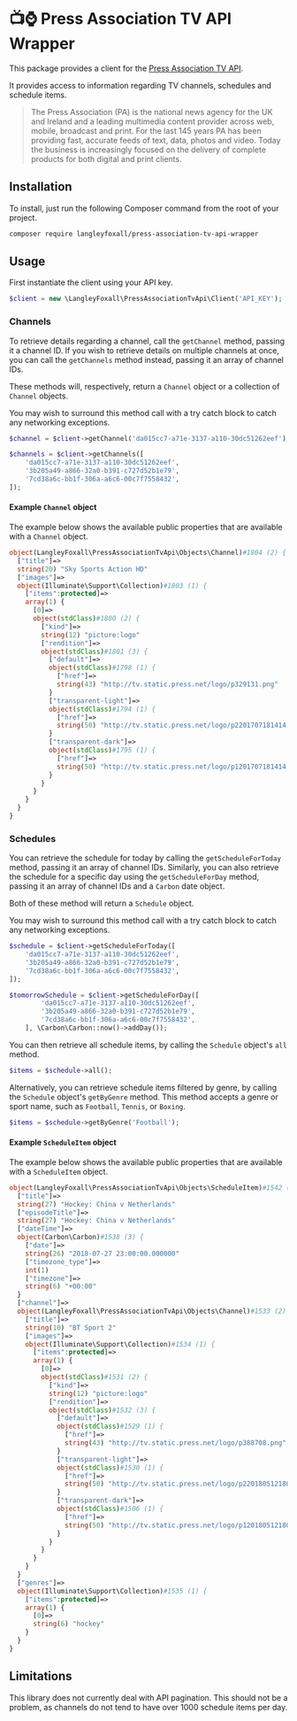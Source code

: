 # 📺⌚️ Press Association TV API Wrapper

This package provides a client for the [Press Association TV API](http://developer.press.net/).

It provides access to information regarding TV channels, schedules and schedule items.

> The Press Association (PA) is the national news agency for the UK and Ireland and a leading multimedia content provider across web, mobile, broadcast and print. For the last 145 years PA has been providing fast, accurate feeds of text, data, photos and video. Today the business is increasingly focused on the delivery of complete products for both digital and print clients.

## Installation

To install, just run the following Composer command from the root of your project.

```bash
composer require langleyfoxall/press-association-tv-api-wrapper
```

## Usage

First instantiate the client using your API key.

```php
$client = new \LangleyFoxall\PressAssociationTvApi\Client('API_KEY');
```

### Channels

To retrieve details regarding a channel, call the `getChannel` method, passing it a channel ID. If you wish to retrieve
details on multiple channels at once, you can call the `getChannels` method instead, passing it an array of channel IDs.

These methods will, respectively, return a `Channel` object or a collection of `Channel` objects.

You may wish to surround this method call with a try catch block to catch any networking exceptions.

```php
$channel = $client->getChannel('da015cc7-a71e-3137-a110-30dc51262eef');

$channels = $client->getChannels([
    'da015cc7-a71e-3137-a110-30dc51262eef',
    '3b205a49-a866-32a0-b391-c727d52b1e79',
    '7cd38a6c-bb1f-306a-a6c6-00c7f7558432',
]);
```

#### Example `Channel` object

The example below shows the available public properties that are available with a `Channel` object.

```php
object(LangleyFoxall\PressAssociationTvApi\Objects\Channel)#1804 (2) {
  ["title"]=>
  string(20) "Sky Sports Action HD"
  ["images"]=>
  object(Illuminate\Support\Collection)#1803 (1) {
    ["items":protected]=>
    array(1) {
      [0]=>
      object(stdClass)#1800 (2) {
        ["kind"]=>
        string(12) "picture:logo"
        ["rendition"]=>
        object(stdClass)#1801 (3) {
          ["default"]=>
          object(stdClass)#1798 (1) {
            ["href"]=>
            string(43) "http://tv.static.press.net/logo/p329131.png"
          }
          ["transparent-light"]=>
          object(stdClass)#1794 (1) {
            ["href"]=>
            string(50) "http://tv.static.press.net/logo/p2201707181414.png"
          }
          ["transparent-dark"]=>
          object(stdClass)#1795 (1) {
            ["href"]=>
            string(50) "http://tv.static.press.net/logo/p1201707181414.png"
          }
        }
      }
    }
  }
}
```

### Schedules

You can retrieve the schedule for today by calling the `getScheduleForToday` method, passing it an array of channel IDs. 
Similarly, you can also retrieve the schedule for a specific day using the `getScheduleForDay` method, passing it an
array of channel IDs and a `Carbon` date object. 

Both of these method will return a `Schedule` object.

You may wish to surround this method call with a try catch block to catch any networking exceptions.

```php
$schedule = $client->getScheduleForToday([
    'da015cc7-a71e-3137-a110-30dc51262eef',
    '3b205a49-a866-32a0-b391-c727d52b1e79',
    '7cd38a6c-bb1f-306a-a6c6-00c7f7558432',
]);

$tomorrowSchedule = $client->getScheduleForDay([
        'da015cc7-a71e-3137-a110-30dc51262eef',
        '3b205a49-a866-32a0-b391-c727d52b1e79',
        '7cd38a6c-bb1f-306a-a6c6-00c7f7558432',
    ], \Carbon\Carbon::now()->addDay());
```

You can then retrieve all schedule items, by calling the `Schedule` object's `all` method.

```php
$items = $schedule->all();
```

Alternatively, you can retrieve schedule items filtered by genre, by calling the `Schedule` object's `getByGenre` method.
This method accepts a genre or sport name, such as `Football`, `Tennis`, or `Boxing`.

```php
$items = $schedule->getByGenre('Football');
```

#### Example `ScheduleItem` object

The example below shows the available public properties that are available with a `ScheduleItem` object.

```php
object(LangleyFoxall\PressAssociationTvApi\Objects\ScheduleItem)#1542 (5) {
  ["title"]=>
  string(27) "Hockey: China v Netherlands"
  ["episodeTitle"]=>
  string(27) "Hockey: China v Netherlands"
  ["dateTime"]=>
  object(Carbon\Carbon)#1538 (3) {
    ["date"]=>
    string(26) "2018-07-27 23:00:00.000000"
    ["timezone_type"]=>
    int(1)
    ["timezone"]=>
    string(6) "+00:00"
  }
  ["channel"]=>
  object(LangleyFoxall\PressAssociationTvApi\Objects\Channel)#1533 (2) {
    ["title"]=>
    string(10) "BT Sport 2"
    ["images"]=>
    object(Illuminate\Support\Collection)#1534 (1) {
      ["items":protected]=>
      array(1) {
        [0]=>
        object(stdClass)#1531 (2) {
          ["kind"]=>
          string(12) "picture:logo"
          ["rendition"]=>
          object(stdClass)#1532 (3) {
            ["default"]=>
            object(stdClass)#1529 (1) {
              ["href"]=>
              string(43) "http://tv.static.press.net/logo/p388708.png"
            }
            ["transparent-light"]=>
            object(stdClass)#1530 (1) {
              ["href"]=>
              string(50) "http://tv.static.press.net/logo/p2201805121806.png"
            }
            ["transparent-dark"]=>
            object(stdClass)#1506 (1) {
              ["href"]=>
              string(50) "http://tv.static.press.net/logo/p1201805121806.png"
            }
          }
        }
      }
    }
  }
  ["genres"]=>
  object(Illuminate\Support\Collection)#1535 (1) {
    ["items":protected]=>
    array(1) {
      [0]=>
      string(6) "hockey"
    }
  }
}
```

## Limitations

This library does not currently deal with API pagination. 
This should not be a problem, as channels do not tend to have over 1000 schedule items per day.
